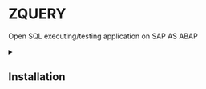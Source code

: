 # ZQUERY
Open SQL executing/testing application on SAP AS ABAP

<details><summary><h2>Installation</h2></summary>
 Upload files and screens to your system and add GUI status manually by following below provided instructions( SAP doesnt directly allow download/upload interface for GUI-statuses,you will abapgit or SAPLINK to download and upload them ).
## Adding GUI-statuses
Right click on program name and choose create -> Gui Status
![image](https://user-images.githubusercontent.com/43263062/173181509-a89a329a-91c3-472f-b6c8-1e03d5a8970c.png)
<details><summary><h3>Adding STATUS (Example)</h3></summary>
Create status
![image](https://user-images.githubusercontent.com/43263062/173181999-c036f6f3-d361-475e-bb1a-0a7428fb585d.png)

You will be presented with the status screen,
![image](https://user-images.githubusercontent.com/43263062/173181668-92a03c06-f48c-4f33-a95c-ef6e37663992.png)

add item to application toolbar,
Add Fuction code to first Input: NEW
![image](https://user-images.githubusercontent.com/43263062/173182403-c89afe22-3e41-4439-987a-1f1caa64978f.png)
select OK.
![image](https://user-images.githubusercontent.com/43263062/173181728-ad9d9119-d52e-44e7-af1e-c5a6121ef233.png)
Double click and select F5 or any function key of your choice and select OK.
![image](https://user-images.githubusercontent.com/43263062/173181737-e0648bca-c709-4b47-a4f7-db430090e31e.png)

fill relavant Info and save.
![image](https://user-images.githubusercontent.com/43263062/173181811-7a980291-cd9e-4d5f-bc55-8c7fa3105c97.png)
</details>
 
Below table contains list of Statuses/Items to be added:
 <table>
  <thead>
   <tr><th>Status Name</th><th>Short Text</th><th>Status Type</tr>
  </thead>
  <tbody>
   <tr><th>PF_9000</th><th>Main Status</th><th>Normal Screen</tr>
   <tr><th>PF_9100</th><th>Query Wizard</th><th>Dialog Box</tr>   
   <tr><th>PF_9200</th><th>Setting</th><th>Dialog Box</tr>  
   <tr><th>STATUS9300</th><th>Save Option</th><th>Dialog Box</tr>    
  </tbody>
 </table>
<details><summary><h3>PF_9000</h3></summary>
Application toolbar items
   <table>
  <thead>
   <tr><th>Function Code</th><th>Type</th><th>Function Text</th><th>Icon Name</th><th>Icon Text</th><th>Info.Text</th><th>Field Name</th></tr>
  </thead>
  <tbody>
   <tr><th>NEW</th><th>Static Text</th><th>NEW</th><th>ICON_ADD_ROW</th><th></th><th>New Tab</th><th></th></tr>  
   <tr><th>DEL_TAB</th><th>Static Text</th><th>DEL TAB</th><th>ICON_REMOVE_ROW</th><th></th><th>Delete Tab</th><th></th></tr>
   <tr><th>separator Line</th></tr>
   <tr><th>QWIZ</th><th>Static Text</th><th>Query Wizard</th><th>ICON_WIZARD</th><th></th><th>Query Wizard</th><th></th></tr>
   <tr><th>separator Line</th></tr>
   <tr><th>CHECK</th><th>Static Text</th><th>Execute</th><th>ICON_CHECK</th><th>Check</th><th></th><th></th></tr>
   <tr><th>EXECUTE</th><th>Static Text</th><th>Execute</th><th>ICON_EXECUTE_OBJECT</th><th>Execute</th><th></th><th></th></tr>   
   <tr><th>EXEC2PC</th><th>Static Text</th><th>Execute to PC</th><th>ICON_WRITE_FILE</th><th>Execute to Local File</th><th></th><th></th></tr>
   <tr><th>EXEC2BG</th><th>Static Text</th><th>Execute as Job</th><th>ICON_SYM_SPOOL_SERVER</th><th>Execute as a Background Job</th><th></th><th></th></tr>
   <tr><th>separator Line</th></tr>   
   <tr><th>SETTING</th><th>Static Text</th><th>Settings</th><th>ICON_SETTINGS</th><th>Settings</th><th></th><th></th></tr>
   <tr><th>EXP</th><th>Static Text</th><th>COL/EXP</th><th>ICON_VIEW_EXPAND_HORIZONTAL</th><th></th><th></th><th></th></tr>  
   <tr><th>separator Line</th></tr>   
   <tr><th>MAX_ROW</th><th> </th><th> </th><th> L</th><th></th><th></th><th>W-MAX_ROW</th></tr>     
  </tbody>
 </table> 

Create Separator line by right clicking on item
![image](https://user-images.githubusercontent.com/43263062/173182795-597a78f9-4598-4f1e-841b-3a4206db5590.png)
Add Function keys as shown in image
![image](https://user-images.githubusercontent.com/43263062/173182818-d6c33953-017f-4b9b-a82c-c861bb5b0419.png)
</details>
 <details><summary><h3>PF_9100</h3></summary>
   <table>
  <thead>
   <tr><th>Function Code</th><th>Type</th><th>Function Text</th><th>Icon Name</th><th>Icon Text</th><th>Info.Text</th><th>Field Name</th></tr>
  </thead>
  <tbody>
   <tr><th>OK_QWIZ</th><th>Static Text</th><th>Close</th><th>ICON_OKAY</th><th></th><th></th><th></th></tr>  
   <tr><th>CLOSE_QWIZ</th><th>Static Text</th><th>Cancel</th><th>ICON_CANCEL</th><th></th><th></th><th></th></tr>     
  </tbody>
 </table>
  </details>
<details><summary><h3>PF_9200</h3></summary>
 <table>
  <thead>
   <tr><th>Function Code</th><th>Type</th><th>Function Text</th><th>Icon Name</th><th>Icon Text</th><th>Info.Text</th><th>Field Name</th></tr>
  </thead>
  <tbody>
   <tr><th>OK_SET</th><th>Static Text</th><th>Continue</th><th>ICON_OKAY</th><th></th><th></th><th></th></tr>  
   <tr><th>CLOSE_SET</th><th>Static Text</th><th>Close</th><th>ICON_CANCEL</th><th></th><th></th><th></th></tr>     
  </tbody>
 </table>
</details>
Create a TCODE in se93 to call ZQUERY program screen 1000 
</details>


 
